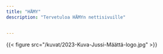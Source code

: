 ```yaml
---
title: "HÄMY"
description: "Tervetuloa HÄMYn nettisivuille"


---
```

{{< figure src="/kuvat/2023-Kuva-Jussi-Määttä-logo.jpg"  >}}
